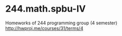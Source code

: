 # 244.math.spbu-IV
Homeworks of 244 programming group (4 semester)  
http://hwproj.me/courses/31/terms/4
